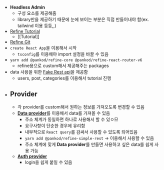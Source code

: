 - **Headless Admin**
	- 구성 요소를 제공해줌
	- library만을 제공하기 때문에 눈에 보이는 부분은 직접 만들어내야 함(ex. tailwind 이용 등등,,)
- [Refine Tutorial](https://refine.dev/docs/tutorials/headless-tutorial/)
	- [[Tutorial]]
- [Refine Git](https://github.com/refinedev/refine)
- `create React App`을 이용해서 시작
	- `tsconfig`를 이용해야 import 설정을 바꿀 수 있음
- `yarn add @pankod/refine-core @pankod/refine-react-router-v6`
	- refine용으로 custom해서 제공해주는 packages
- data 사용을 위한 [Fake Rest api](https://api.fake-rest.refine.dev/)을 제공함
	- users, post, categories를 이용해서 tutorial 진행
- ## Provider
	- 각 provider를 custom해서 원하는 정보를 가져오도록 변경할 수 있음
	- [**Data provider**](https://refine.dev/docs/tutorials/headless-tutorial/#using-a-dataprovider)를 이용해서 data를 가져올 수 있음
		- 주소 체계가 동일하면 하나로 사용해서 할 수 있ㅇ므
		- 요구사항이 단순한 경우에 유리함
		- 내부적으로 `React query`를 감싸서 사용할 수 있도록 되어있음
		- `yarn add @pankod/refine-simple-rest` -> 이용해서 사용할 수 있음
		- 주소 체계에 맞게 **Data provider**를 만들면 사용하고 싶은 data를 쉽게 사용 가능
	- [**Auth provider**](https://refine.dev/docs/api-reference/core/providers/auth-provider/)
		- login을 쉽게 붙일 수 있음